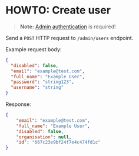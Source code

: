 # HOWTO: Create user
> **Note:** [Admin authentication](howto_admin_authentication.md) is required!

Send a `POST` HTTP request to `/admin/users` endpoint.

Example request body:
```json
{
  "disabled": false,
  "email": "example@test.com",
  "full_name": "Example User",
  "password": "string123",
  "username": "string"
}
```

Response:
```json
{
    "email": "example@test.com",
    "full_name": "Example User",
    "disabled": false,
    "organisation": null,
    "id": "667c23e9bf24f7e4c474fd1c"
}
```
